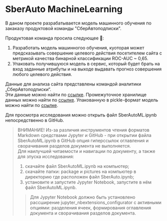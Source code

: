 # SberAuto MachineLearning

В даном проекте разрабатывается модель машинного обучения по закаказу продуктовой команды "СберАвтоподписки".  
  
Продуктовая команда просила следующее 🧐:
1) Разработать модель машинногоо обучения, куоторая может предсказывать совершение целевого действия посетителем сайта с метрикой качества
бинарной классификации ROC-AUC ~ 0,65.
2) Упаковать получившуюся модель в сервис, который будет брать на вход заданные атрибуты и на выходе выдавать прогноз совершения любого целевого действия. 
  
  
Данные для анализа сайта представлены командой аналитики „СберАвтоподписки“.  
Эти данные можно найти по [ссылке](https://drive.google.com/drive/folders/1rA4o6KHH-M2KMvBLHp5DZ5gioF2q7hZw).
Промежуточное хранилище данных можно найти по [ссылке](https://disk.yandex.ru/d/4iA-TBnX4Zv_uw).
Упакованную в pickle-формат модель можно найти по [ссылке](https://disk.yandex.ru/d/izx8r76LCPbMRQ).


Для просмотра исследования можно открыть файл SberAutoML.ipynb непосредственно в GitHub.
> ВНИМАНИЕ! Из-за различия инструментов чтения форматов Markdown средствами Jypyter и GitHub - при открытии файла SberAutoML.ipynb в GitHub опция гиперссылок оглавления и сворачивания разделов документа не выполняется.  
> Для наилучшей читаемости и навигации по документу, а также для зпуска исследования:
> 1. скачайте файл SberAutoML.ipynb на компьютер;
> 2. скачайте папки: package и pictures на компьютер в директорию где расположен файл SberAuto.ipynb;
> 3. установите и запустите Jypyter Notebook, запустите в нём файл SberAutoML.ipynb.
>> Для Jypyter Notebook должно быть установлено рассширение jupyter_nbextensions_configurator с активными опциями: разделения ячеек, формирования оглавления документа и сворачивания разделов документа.
